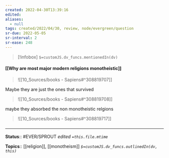 ```yaml
---
created: 2022-04-30T13:39:16 
edited: 
aliases:
  - null
tags: created/2022/04/30, review, node/evergreen/question
sr-due: 2022-05-05
sr-interval: 2
sr-ease: 248
---
```

> [!infobox]
`$=customJS.dv_funcs.mentionedIn(dv)`

#### [[Why are most major modern religions monotheistic]]


> ![[10_Sources/books - Sapiens#^308819707]]


Maybe they are just the ones that survived
> ![[10_Sources/books - Sapiens#^308819708]]

maybe they absorbed the non monotheistic relgions
> ![[10_Sources/books - Sapiens#^308819717]]


### <hr class="footnote"/>

**Status**:: #EVER/SPROUT
*edited `=this.file.mtime`*

**Topics**:: [[religion]], [[monotheism]]
*`$=customJS.dv_funcs.outlinedIn(dv, this)`*

